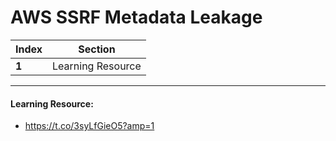 # AWS SSRF Metadata Leakage 

Index | Section
--- | ---
**1** | Learning Resource

___


#### Learning Resource: 

* https://t.co/3syLfGieO5?amp=1
